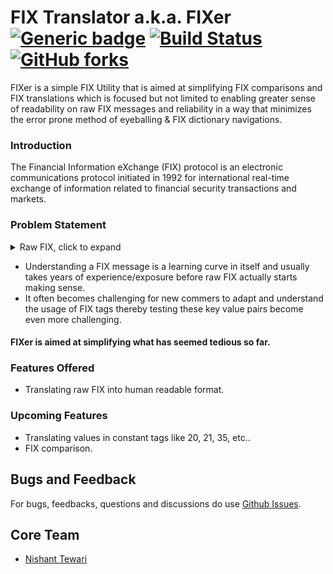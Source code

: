 # FIX Translator a.k.a. FIXer [![Generic badge](https://img.shields.io/badge/Version-1.0-Green.svg)](https://github.com/ntewari29/FIXer) [![Build Status](https://travis-ci.org/ntewari29/FIXer.svg?branch=master)](https://travis-ci.org/ntewari29/FIXer) [![GitHub forks](https://img.shields.io/github/forks/Naereen/StrapDown.js.svg?style=social&label=Fork&maxAge=2592000)](https://github.com/ntewari29/FIXer/network)
FIXer is a simple FIX Utility that is aimed at simplifying FIX comparisons and FIX translations which is focused but not limited to enabling greater sense of readability on raw FIX messages and reliability in a way that minimizes the error prone method of eyeballing & FIX dictionary navigations.

### Introduction
The Financial Information eXchange (FIX) protocol is an electronic communications protocol initiated in 1992 for international real-time exchange of information related to financial security transactions and markets. 

### Problem Statement

<details>
  <summary>Raw FIX, click to expand</summary>
  
  ```javascript
    8=FIX.4.2 ; 9=176 ; 35=8 ; 49=PHLX ; 56=PERS ; 52=20071123-05:30:00.000 ; 11=ATOMNOCCC9990900 ; 20=3 ; 150=E ; 39=E ; 55=MSFT ; 167=CS ; 54=1 ; 38=15 ; 40=2 ; 44=15 ; 58=PHLX EQUITY TESTING ; 59=0 ; 47=C ; 32=0 ; 31=0 ; 151=15 ; 14=0 ; 6=0 ; 10=128 ;
  ```
</details>

* Understanding a FIX message is a learning curve in itself and usually takes years of experience/exposure before raw FIX actually starts making sense.
* It often becomes challenging for new commers to adapt and understand the usage of FIX tags thereby testing these key value pairs become even more challenging.

#### FIXer is aimed at simplifying what has seemed tedious so far. 

### Features Offered 
* Translating raw FIX into human readable format.

### Upcoming Features
* Translating values in constant tags like 20, 21, 35, etc..
* FIX comparison.

## Bugs and Feedback
For bugs, feedbacks, questions and discussions do use [Github Issues](https://github.com/ntewari29/FIXer/issues).

## Core Team
* [Nishant Tewari](https://github.com/ntewari29)
